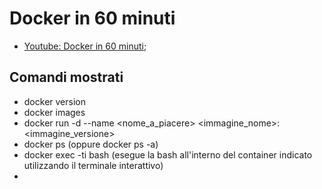 # Docker in 60 minuti

- [Youtube: Docker in 60 minuti](https://youtu.be/kYdP0BIGQAM);

## Comandi mostrati

- docker version
- docker images
- docker run -d --name <nome_a_piacere> <immagine_nome>:<immagine_versione>
- docker ps (oppure docker ps -a)
- docker exec -ti <container-id> bash (esegue la bash all'interno del container indicato utilizzando il terminale interattivo)
- 
